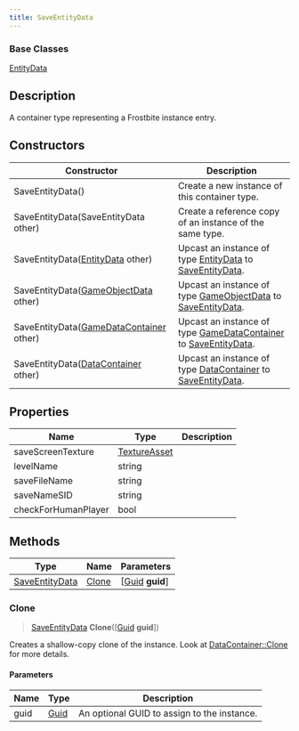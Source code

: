 ```yaml
---
title: SaveEntityData
---
```

### Base Classes

[EntityData](EntityData)

## Description

A container type representing a Frostbite instance entry.

## Constructors

| Constructor                                                               | Description                                                                                                         |
| ------------------------------------------------------------------------- | ------------------------------------------------------------------------------------------------------------------- |
| SaveEntityData()                                                          | Create a new instance of this container type.                                                                       |
| SaveEntityData(SaveEntityData other)                                      | Create a reference copy of an instance of the same type.                                                            |
| SaveEntityData([EntityData](EntityData) other)                            | Upcast an instance of type [EntityData](EntityData) to [SaveEntityData](SaveEntityData).                            |
| SaveEntityData([GameObjectData](GameObjectData) other)                    | Upcast an instance of type [GameObjectData](GameObjectData) to [SaveEntityData](SaveEntityData).                    |
| SaveEntityData([GameDataContainer](GameDataContainer) other)              | Upcast an instance of type [GameDataContainer](GameDataContainer) to [SaveEntityData](SaveEntityData).              |
| SaveEntityData([DataContainer](/vext/ref/shared/class/datacontainer) other) | Upcast an instance of type [DataContainer](/vext/ref/shared/class/datacontainer) to [SaveEntityData](SaveEntityData). |

## Properties

| Name                | Type                         | Description |
| ------------------- | ---------------------------- | ----------- |
| saveScreenTexture   | [TextureAsset](TextureAsset) |             |
| levelName           | string                       |             |
| saveFileName        | string                       |             |
| saveNameSID         | string                       |             |
| checkForHumanPlayer | bool                         |             |

## Methods

| Type                             | Name            | Parameters                                     |
| -------------------------------- | --------------- | ---------------------------------------------- |
| [SaveEntityData](SaveEntityData) | [Clone](#clone) | \[[Guid](/vext/ref/shared/class/guid) **guid**\] |

### Clone

> [SaveEntityData](SaveEntityData) **Clone**(\[[Guid](/vext/ref/shared/class/guid) **guid**\])

Creates a shallow-copy clone of the instance. Look at [DataContainer::Clone](/vext/ref/shared/class/datacontainer#clone) for more details.

#### Parameters

| Name | Type         | Description                                 |
| ---- | ------------ | ------------------------------------------- |
| guid | [Guid](Guid) | An optional GUID to assign to the instance. |
